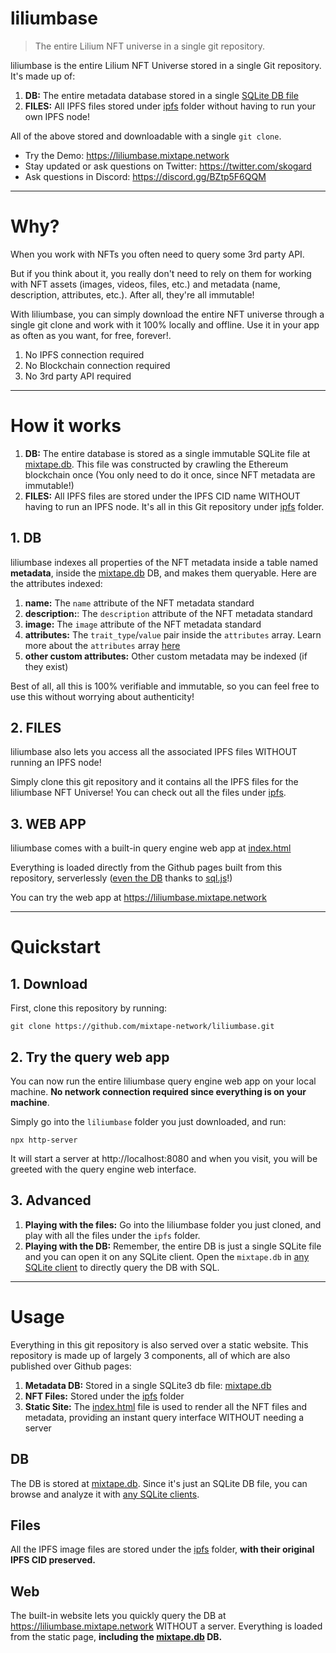 # liliumbase

> The entire Lilium NFT universe in a single git repository.

liliumbase is the entire Lilium NFT Universe stored in a single Git repository. It's made up of:

1. **DB:** The entire metadata database stored in a single [SQLite DB file](mixtape.db)
2. **FILES:** All IPFS files stored under [ipfs](ipfs) folder without having to run your own IPFS node!

All of the above stored and downloadable with a single `git clone`.

- Try the Demo: https://liliumbase.mixtape.network
- Stay updated or ask questions on Twitter: https://twitter.com/skogard
- Ask questions in Discord: https://discord.gg/BZtp5F6QQM

---

# Why?

When you work with NFTs you often need to query some 3rd party API.

But if you think about it, you really don't need to rely on them for working with NFT assets (images, videos, files, etc.) and metadata (name, description, attributes, etc.). After all, they're all immutable!

With liliumbase, you can simply download the entire NFT universe through a single git clone and work with it 100% locally and offline. Use it in your app as often as you want, for free, forever!.

1. No IPFS connection required
2. No Blockchain connection required
3. No 3rd party API required

---

# How it works

1. **DB:** The entire database is stored as a single immutable SQLite file at [mixtape.db](mixtape.db). This file was constructed by crawling the Ethereum blockchain once (You only need to do it once, since NFT metadata are immutable!)
2. **FILES:** All IPFS files are stored under the IPFS CID name WITHOUT having to run an IPFS node. It's all in this Git repository under [ipfs](ipfs) folder.

## 1. DB

liliumbase indexes all properties of the NFT metadata inside a table named **metadata**, inside the [mixtape.db](mixtape.db) DB, and makes them queryable. Here are the attributes indexed:

1. **name:** The `name` attribute of the NFT metadata standard
2. **description:**: The `description` attribute of the NFT metadata standard
3. **image:** The `image` attribute of the NFT metadata standard
4. **attributes:** The `trait_type`/`value` pair inside the `attributes` array. Learn more about the `attributes` array [here](https://docs.opensea.io/docs/metadata-standards#attributes)
5. **other custom attributes:** Other custom metadata may be indexed (if they exist)

Best of all, all this is 100% verifiable and immutable, so you can feel free to use this without worrying about authenticity!


## 2. FILES

liliumbase also lets you access all the associated IPFS files WITHOUT running an IPFS node!

Simply clone this git repository and it contains all the IPFS files for the liliumbase NFT Universe! You can check out all the files under [ipfs](ipfs).

## 3. WEB APP

liliumbase comes with a built-in query engine web app at [index.html](index.html)

Everything is loaded directly from the Github pages built from this repository, serverlessly ([even the DB](mixtape.db) thanks to [sql.js](https://sql.js.org/documentation/)!) 

You can try the web app at https://liliumbase.mixtape.network

---

# Quickstart

## 1. Download

First, clone this repository by running:

```
git clone https://github.com/mixtape-network/liliumbase.git
```

## 2. Try the query web app

You can now run the entire liliumbase query engine web app on your local machine. **No network connection required since everything is on your machine**.

Simply go into the `liliumbase` folder you just downloaded, and run:

```
npx http-server
```

It will start a server at http://localhost:8080 and when you visit, you will be greeted with the query engine web interface.

## 3. Advanced

1. **Playing with the files:** Go into the liliumbase folder you just cloned, and play with all the files under the `ipfs` folder.
2. **Playing with the DB:** Remember, the entire DB is just a single SQLite file and you can open it on any SQLite client. Open the `mixtape.db` in [any SQLite client](https://medevel.com/13-sqlite-database-clients-managers/) to directly query the DB with SQL.

---

# Usage

Everything in this git repository is also served over a static website. This repository is made up of largely 3 components, all of which are also published over Github pages:

1. **Metadata DB:** Stored in a single SQLite3 db file: [mixtape.db](mixtape.db)
2. **NFT Files:** Stored under the [ipfs](ipfs) folder
3. **Static Site:** The [index.html](index.html) file is used to render all the NFT files and metadata, providing an instant query interface WITHOUT needing a server

## DB

The DB is stored at [mixtape.db](mixtape.db). Since it's just an SQLite DB file, you can browse and analyze it with [any SQLite clients](https://medevel.com/13-sqlite-database-clients-managers/).


## Files

All the IPFS image files are stored under the [ipfs](ipfs) folder, **with their original IPFS CID preserved.**

## Web

The built-in website lets you quickly query the DB at https://liliumbase.mixtape.network WITHOUT a server. Everything is loaded from the static page, **including the [mixtape.db](mixtape.db) DB.**
